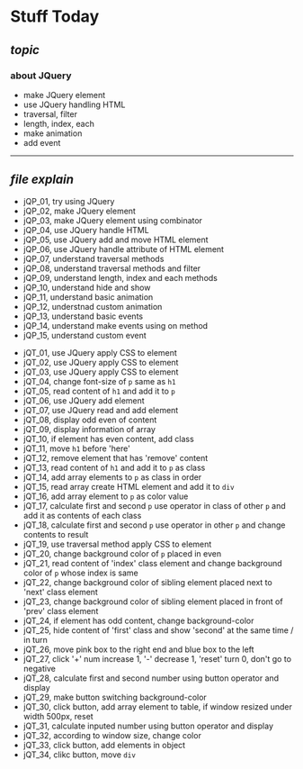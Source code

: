 # **Stuff Today**
## *topic*
### about JQuery
   - make JQuery element
   - use JQuery handling HTML
   - traversal, filter
   - length, index, each
   - make animation
   - add event

---
## *file explain*
- jQP_01, try using JQuery
- jQP_02, make JQuery element
- jQP_03, make JQuery element using combinator
- jQP_04, use JQuery handle HTML
- jQP_05, use JQuery add and move HTML element
- jQP_06, use JQuery handle attribute of HTML element
- jQP_07, understand traversal methods
- jQP_08, understand traversal methods and filter
- jQP_09, understand length, index and each methods
- jQP_10, understand hide and show
- jQP_11, understand basic animation
- jQP_12, understnad custom animation
- jQP_13, understand basic events
- jQP_14, understand make events using on method
- jQP_15, understand custom event
>
- jQT_01, use JQuery apply CSS to element
- jQT_02, use JQuery apply CSS to element
- jQT_03, use JQuery apply CSS to element
- jQT_04, change font-size of ```p``` same as ```h1```
- jQT_05, read content of ```h1``` and add it to ```p```
- jQT_06, use JQuery add element
- jQT_07, use JQuery read and add element
- jQT_08, display odd even of content
- jQT_09, display information of array
- jQT_10, if element has even content, add class
- jQT_11, move ```h1``` before 'here'
- jQT_12, remove element that has 'remove' content
- jQT_13, read content of ```h1``` and add it to ```p``` as class
- jQT_14, add array elements to ```p``` as class in order
- jQT_15, read array create HTML element and add it to ```div```  
- jQT_16, add array element to ```p``` as color value
- jQT_17, calculate first and second ```p``` use operator in class of other ```p``` and add it as contents of each class
- jQT_18, calculate first and second ```p``` use operator in other ```p``` and change contents to result
- jQT_19, use traversal method apply CSS to element
- jQT_20, change background color of ```p``` placed in even
- jQT_21, read content of 'index' class element and change background color of ```p``` whose index is same
- jQT_22, change background color of sibling element placed next to 'next' class element
- jQT_23, change background color of sibling element placed in front of 'prev' class element 
- jQT_24, if element has odd content, change background-color
- jQT_25, hide content of 'first' class and show 'second' at the same time / in turn
- jQT_26, move pink box to the right end and blue box to the left
- jQT_27, click '+' num increase 1, '-' decrease 1, 'reset' turn 0, don't go to negative
- jQT_28, calculate first and second number using button operator and display
- jQT_29, make button switching background-color
- jQT_30, click button, add array element to table, if window resized under width 500px, reset
- jQT_31, calculate inputed number using button operator and display
- jQT_32, according to window size, change color
- jQT_33, click button, add elements in object
- jQT_34, clikc button, move ```div```